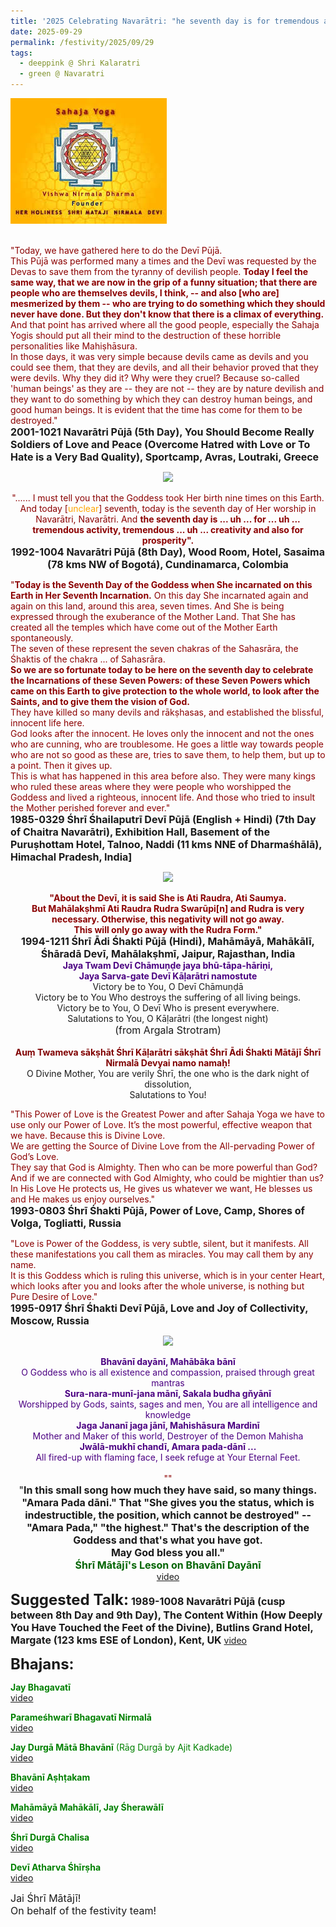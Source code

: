 ```yaml
---
title: '2025 Celebrating Navarātri: "he seventh day is for tremendous activity, tremendous creativity, and also for prosperity" '
date: 2025-09-29
permalink: /festivity/2025/09/29
tags:
  - deeppink @ Shri Kalaratri
  - green @ Navaratri
---
```


<div style="text-align: left"><img src="/images/image1.png" width="250" /></div><br>

<p>
<font color="DarkRed">"Today, we have gathered here to do the Devī Pūjā.<br>
This Pūjā was performed many a times and the Devī was requested by the Devas to save them from the tyranny of devilish people. <b>Today I feel the same way, that we are now in the grip of a funny situation; that there are people who are themselves devils, I think, -- and also [who are] mesmerized by them -- who are trying to do something which they should never have done. But they don't know that there is a climax of everything.</b> And that point has arrived where all the good people, especially the Sahaja Yogis should put all their mind to the destruction of these horrible personalities like Mahiṣhāsura.<br>
In those days, it was very simple because devils came as devils and you could see them, that they are devils, and all their behavior proved that they were devils. Why they did it? Why were they cruel? Because so-called 'human beings' as they are -- they are not -- they are by nature devilish and they want to do something by which they can destroy human beings, and good human beings. It is evident that the time has come for them to be destroyed."</font><br>
<font size="+0"><b>2001-1021 Navarātri Pūjā (5th Day), You Should Become Really Soldiers of Love and Peace (Overcome Hatred with Love or To Hate is a Very Bad Quality), Sportcamp, Avras, Loutraki, Greece</b></font>
</p>

<div style="text-align: center"><img src="https://pub-1e517d8c73a64c9c82977d676b1fff72.r2.dev/FT0186.png" /></div>

<p style="text-align:center;">
<font color="DarkRed">"...... I must tell you that the Goddess took Her birth nine times on this Earth. And today [<font color="orange">unclear</font>] seventh, today is the seventh day of Her worship in Navarātri, Navarātri. And <b>the seventh day is ... uh ... for ... uh ... tremendous activity, tremendous ... uh ... creativity and also for prosperity".</b></font><br>
<font size="+0"><b>1992-1004 Navarātri Pūjā (8th Day), Wood Room, Hotel, Sasaima (78 kms NW of Bogotá), Cundinamarca, Colombia</b></font>
</p>

<p>
<font color="DarkRed">"<b>Today is the Seventh Day of the Goddess when She incarnated on this Earth in Her Seventh Incarnation.</b> On this day She incarnated again and again on this land, around this area, seven times. And She is being expressed through the exuberance of the Mother Land. That She has created all the temples which have come out of the Mother Earth spontaneously.<br>
The seven of these represent the seven chakras of the Sahasrāra, the Śhaktis of the chakra ... of Sahasrāra.<br>
<b>So we are so fortunate today to be here on the seventh day to celebrate the Incarnations of these Seven Powers: of these Seven Powers which came on this Earth to give protection to the whole world, to look after the Saints, and to give them the vision of God.</b><br>
They have killed so many devils and rākṣhasas, and established the blissful, innocent life here.<br>
God looks after the innocent. He loves only the innocent and not the ones who are cunning, who are troublesome. He goes a little way towards people who are not so good as these are, tries to save them, to help them, but up to a point. Then it gives up.<br>
This is what has happened in this area before also. They were many kings who ruled these areas where they were people who worshipped the Goddess and lived a righteous, innocent life. And those who tried to insult the Mother perished forever and ever."</font><br>
<font size="+0"><b>1985-0329 Śhrī Śhailaputrī Devī Pūjā (English + Hindi) (7th Day of Chaitra Navarātri), Exhibition Hall, Basement of the Puruṣhottam Hotel, Talnoo, Naddi (11 kms NNE of Dharmaśhālā), Himachal Pradesh, India]</b></font>
</p>

<div style="text-align: center"><img src="https://pub-1e517d8c73a64c9c82977d676b1fff72.r2.dev/FT0187.png" /></div>

<p style="text-align:center;">
<font color="DarkRed"><b>"About the Devī, it is said She is Ati Raudra, Ati Saumya.<br>
But Mahālakṣhmī Ati Raudra Rudra Swarūpi[n] and Rudra is very necessary. Otherwise, this negativity will not go away.<br>
This will only go away with the Rudra Form."</b></font><br>
<font size="+0"><b>1994-1211 Śhrī Ādi Śhakti Pūjā (Hindi), Mahāmāyā, Mahākālī, Śhāradā Devī, Mahālakṣhmī, Jaipur, Rajasthan, India</b></font><br>
<font color="Indigo"><b>Jaya Twam Devī Chāmuṇḍe jaya bhū-tāpa-hāriṇi,<br>
Jaya Sarva-gate Devī Kāḷarātri namostute</b></font><br>  
Victory be to You, O Devī Chāmuṇḍā<br>
Victory be to You Who destroys the suffering of all living beings.<br>
Victory be to You, O Devī Who is present everywhere.<br>
Salutations to You, O Kāḷarātri (the longest night)<br>
<font size="+0">(from Argala Strotram)</font><br>
<br>
<font color="Maroon"><b>Auṃ Twameva sākṣhāt Śhrī Kāḷarātri sākṣhāt Śhrī Ādi Śhakti Mātājī Śhrī Nirmalā Devyai namo namaḥ!</b></font><br>
O Divine Mother, You are verily Śhrī, the one who is the dark night of dissolution,<br>
Salutations to You!
</p>

<p>
<font color="DarkRed">"This Power of Love is the Greatest Power and after Sahaja Yoga we have to use only our Power of Love. It’s the most powerful, effective weapon that we have. Because this is Divine Love.<br>
We are getting the Source of Divine Love from the All-pervading Power of God’s Love.<br>
They say that God is Almighty. Then who can be more powerful than God? And if we are connected with God Almighty, who could be mightier than us? In His Love He protects us, He gives us whatever we want, He blesses us and He makes us enjoy ourselves."</font><br>
<font size="+0"><b>1993-0803 Śhrī Śhakti Pūjā, Power of Love, Camp, Shores of Volga, Togliatti, Russia</b></font>
</p>

<p>
<font color="DarkRed">"Love is Power of the Goddess, is very subtle, silent, but it manifests. All these manifestations you call them as miracles. You may call them by any name.<br> 
It is this Goddess which is ruling this universe, which is in your center Heart, which looks after you and looks after the whole universe, is nothing but Pure Desire of Love."</font><br>
<font size="+0"><b>1995-0917 Śhrī Śhakti Devī Pūjā, Love and Joy of Collectivity, Moscow, Russia</b></font>
</p>

<div style="text-align: center"><img src="https://pub-1e517d8c73a64c9c82977d676b1fff72.r2.dev/FT0188.png" /></div>

<p style=" text-align:center;">
<font color="Indigo"><b>Bhavānī dayānī, Mahābāka bānī</b><br>
O Goddess who is all existence and compassion, praised through great mantras<br>
<b>Sura-nara-munī-jana mānī,  Sakala budha gňyānī</b><br>
Worshipped by Gods, saints, sages and men, You are all intelligence and knowledge<br>
<b>Jaga Jananī jaga jānī, Mahishāsura Mardinī</b><br>
Mother and Maker of this world, Destroyer of the Demon Mahisha<br>
<b>Jwālā-mukhī chandī, Amara pada-dānī ...</b><br>
All fired-up with flaming face, I seek refuge at Your Eternal Feet.</font><br>
<br>
<font color="DarkRed">""</font><br>
<font size="+0">"<b>In this small song how much they have said, so many things. "Amara Pada dāni." That "She gives you the status, which is indestructible, the position, which cannot be destroyed" -- "Amara Pada," "the highest." That's the description of the Goddess and that's what you have got.<br>
May God bless you all."</b></font><br>
<font color="DarkGreen"><font size="+0"><b>Śhrī Mātājī's Leson on Bhavānī Dayānī</b></font></font><br>
<a href="https://seven-teams.github.io/Videos_Links.html">video</a><br>
</p>


<font size="+2"><b>Suggested Talk:</b></font> 
<font size="+0"><b>1989-1008 Navarātri Pūjā (cusp between 8th Day and 9th Day), The Content Within (How Deeply You Have Touched the Feet of the Divine), Butlins Grand Hotel, Margate (123 kms ESE of London), Kent, UK</b></font>
<a href="https://vimeo.com/72573127"> video</a><br>

<font size="+2"><b>Bhajans:</b></font>

<p>
<font color="green"><b>Jay Bhagavatī</b></font><br>
<a href="https://seven-teams.github.io/Videos_Links.html">video</a>
</p>

<p>
<font color="green"><b>Parameśhwarī Bhagavatī Nirmalā</b></font><br>
<a href="https://seven-teams.github.io/Videos_Links.html">video</a>
</p>

<p>
<font color="green"><b>Jay Durgā Mātā Bhavānī</b> (Rāg Durgā by Ajit Kadkade)</font><br>
<a href="https://youtu.be/HgN42YkSHkY">video</a> 
</p>

<p>
<font color="green"><b>Bhavānī Aṣhṭakam</b></font><br>
<a href="https://youtu.be/JQ3ibqZWgDI">video</a>
</p>
 
<p>
<font color="green"><b>Mahāmāyā Mahākālī, Jay Śherawālī</b></font><br>
<a href="https://seven-teams.github.io/Videos_Links.html">video</a>
</p>

<p>
<font color="green"><b>Śhrī Durgā Chalisa</b></font><br>
<a href="https://seven-teams.github.io/Videos_Links.html">video</a>
</p>

<p>
<font color="green"><b>Devī Atharva Śhīrṣha</b></font><br>
<a href="https://youtu.be/h8LHLwZHCQM">video</a> 
</p>

<p>
<font size="+0">Jai Śhrī Mātājī!<br>
On behalf of the festivity team!</font>
</p>